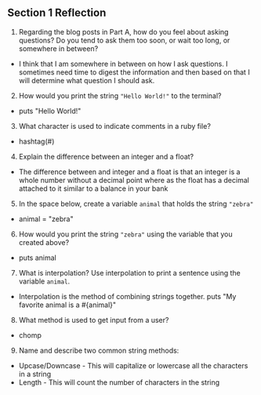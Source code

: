 ## Section 1 Reflection

1. Regarding the blog posts in Part A, how do you feel about asking questions? Do you tend to ask them too soon, or wait too long, or somewhere in between?
  - I think that I am somewhere in between on how I ask questions. I sometimes need time to digest the information and then based on that I will determine what question I should ask.

2. How would you print the string `"Hello World!"` to the terminal?
  - puts "Hello World!"

3. What character is used to indicate comments in a ruby file?
  - hashtag(#)
4. Explain the difference between an integer and a float?
  - The difference between and integer and a float is that an integer is a whole number without a decimal point where as the float has a decimal attached to it similar to a balance in your bank
5. In the space below, create a variable `animal` that holds the string `"zebra"`
  - animal = "zebra"
6. How would you print the string `"zebra"` using the variable that you created above?
  - puts animal
7. What is interpolation? Use interpolation to print a sentence using the variable `animal`.
  - Interpolation is the method of combining strings together.
  puts "My favorite animal is a #{animal}"
8. What method is used to get input from a user?
  - chomp
9. Name and describe two common string methods:
  - Upcase/Downcase - This will capitalize or lowercase all the characters in a string
  - Length - This will count the number of characters in the string
